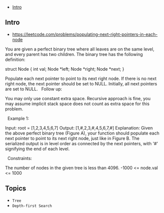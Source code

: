- [Intro](#intro)

## Intro

- https://leetcode.com/problems/populating-next-right-pointers-in-each-node

You are given a perfect binary tree where all leaves are on the same level, and every parent has two children. The binary tree has the following definition:

struct Node {
  int val;
  Node *left;
  Node *right;
  Node *next;
}

Populate each next pointer to point to its next right node. If there is no next right node, the next pointer should be set to NULL.
Initially, all next pointers are set to NULL.
 
Follow up:

You may only use constant extra space.
Recursive approach is fine, you may assume implicit stack space does not count as extra space for this problem.

 
Example 1:


Input: root = [1,2,3,4,5,6,7]
Output: [1,#,2,3,#,4,5,6,7,#]
Explanation: Given the above perfect binary tree (Figure A), your function should populate each next pointer to point to its next right node, just like in Figure B. The serialized output is in level order as connected by the next pointers, with '#' signifying the end of each level.

 
Constraints:

The number of nodes in the given tree is less than 4096.
-1000 <= node.val <= 1000



## Topics

- `Tree`
- `Depth-first Search`



